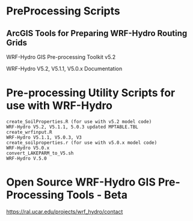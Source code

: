 # PreProcessing Scripts

## ArcGIS Tools for Preparing WRF-Hydro Routing Grids

WRF-Hydro GIS Pre-processing Toolkit v5.2

WRF-Hydro V5.2, V5.1.1, V5.0.x Documentation

# Pre-processing Utility Scripts for use with WRF-Hydro
```
create_SoilProperties.R (for use with v5.2 model code)
WRF-Hydro V5.2, V5.1.1, 5.0.3 updated MPTABLE.TBL
create_wrfinput.R
WRF-Hydro V5.1.1, V5.0.3, V3
create_soilproperties.r (for use with v5.0.x model code)
WRF-Hydro V5.0.x
convert_LAKEPARM_to_V5.sh
WRF-Hydro V.5.0
```

# Open Source WRF-Hydro GIS Pre-Processing Tools - Beta

https://ral.ucar.edu/projects/wrf_hydro/contact
